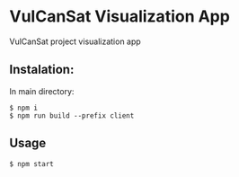 # VulCanSat Visualization App
VulCanSat project visualization app

## Instalation:
In main directory:
```console
$ npm i
$ npm run build --prefix client
```
## Usage
```console
$ npm start
```
